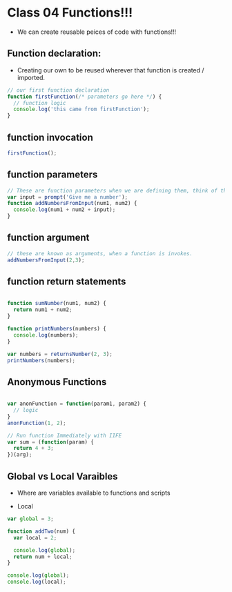 # Class 04 Functions!!!

- We can create reusable peices of code with functions!!!

## Function declaration:

- Creating our own to be reused wherever that function is created / imported.

```js
// our first function declaration
function firstFunction(/* parameters go here */) {
  // function logic
  console.log('this came from firstFunction');
}

```

## function invocation

```js
firstFunction();
```

## function parameters

```js
// These are function parameters when we are defining them, think of them as function specific variables.
var input = prompt('Give me a number');
function addNumbersFromInput(num1, num2) {
  console.log(num1 + num2 + input);
}
```

## function argument

```js
// these are known as arguments, when a function is invokes.
addNumbersFromInput(2,3);
```

## function return statements

```js

function sumNumber(num1, num2) {
  return num1 + num2;
}

function printNumbers(numbers) {
  console.log(numbers);
}

var numbers = returnsNumber(2, 3);
printNumbers(numbers);
```

## Anonymous Functions

```js

var anonFunction = function(param1, param2) {
  // logic
}
anonFunction(1, 2);

// Run function Immediately with IIFE
var sum = (function(param) {
  return 4 + 3;
})(arg);

```

## Global vs Local Varaibles
 - Where are variables available to functions and scripts

 - Local
  
```js
var global = 3;

function addTwo(num) {
  var local = 2;

  console.log(global);
  return num + local;
}

console.log(global);
console.log(local);



```

